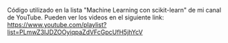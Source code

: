 Código utilizado en la lista "Machine Learning con scikit-learn" de mi canal de YouTube.
Pueden ver los videos en el siguiente link:
https://www.youtube.com/playlist?list=PLmwZ3IJDZOOyiqpaZdVFcGpcUfH5jhYcV
